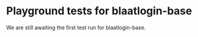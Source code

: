 # Playground tests for blaatlogin-base
We are still awaiting the first test run for blaatlogin-base.
